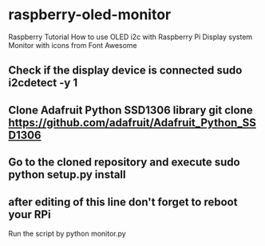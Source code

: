 # raspberry-oled-monitor
Raspberry Tutorial
How to use OLED i2c with Raspberry Pi Display system Monitor with icons from Font Awesome

Check if the display device is connected
sudo i2cdetect -y 1
----
Clone Adafruit Python SSD1306 library
git clone https://github.com/adafruit/Adafruit_Python_SSD1306
----
Go to the cloned repository and execute
sudo python setup.py install
----

after editing of this line don't forget to reboot your RPi
----
Run the script by
python monitor.py
